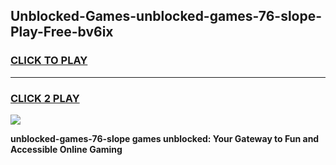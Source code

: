 
## Unblocked-Games-unblocked-games-76-slope-Play-Free-bv6ix
<h3>
<a href="https://premium76.site?title=unblocked-games-76-slope&ref=10A">CLICK TO PLAY</a></h3>
<hr>

<h3>
<a href="https://premium76.site?title=unblocked-games-76-slope&ref=10A">CLICK 2 PLAY</a>
  
</h3>

<a href="https://premium76.site?title=unblocked-games-76-slope&ref=10A"><img src="https://clearcache.store/games.png"></a>


**unblocked-games-76-slope games unblocked: Your Gateway to Fun and Accessible Online Gaming**
